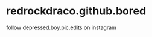 # redrockdraco.github.bored
<http>
 <body>
  <p>follow depressed.boy.pic.edits on instagram</p>
 <body>
<http>
